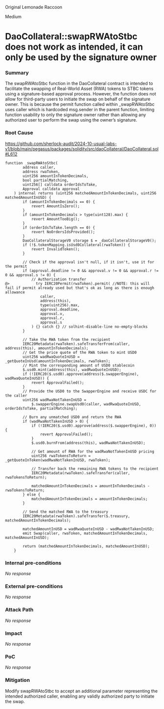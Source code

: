 Original Lemonade Raccoon

Medium

# DaoCollateral::swapRWAtoStbc does not work as intended, it can only be used by the signature owner

### Summary

The swapRWAtoStbc function in the DaoCollateral contract is intended to facilitate the swapping of Real-World Asset (RWA) tokens to STBC tokens using a signature-based approval process. However, the function does not allow for third-party users to initiate the swap on behalf of the signature owner. This is because the permit function called within _swapRWAtoStbc uses caller which is hardcoded msg.sender in the parent function, limiting function usability to only the signature owner rather than allowing any authorized user to perform the swap using the owner’s signature.

### Root Cause

https://github.com/sherlock-audit/2024-10-usual-labs-v1/blob/main/pegasus/packages/solidity/src/daoCollateral/DaoCollateral.sol#L612
```soldiity
function _swapRWAtoStbc(
        address caller,
        address rwaToken,
        uint256 amountInTokenDecimals,
        bool partialMatching,
        uint256[] calldata orderIdsToTake,
        Approval calldata approval
    ) internal returns (uint256 matchedAmountInTokenDecimals, uint256 matchedAmountInUSD) {
        if (amountInTokenDecimals == 0) {
            revert AmountIsZero();
        }
        if (amountInTokenDecimals > type(uint128).max) {
            revert AmountTooBig();
        }
        if (orderIdsToTake.length == 0) {
            revert NoOrdersIdsProvided();
        }
        DaoCollateralStorageV0 storage $ = _daoCollateralStorageV0();
        if (!$.tokenMapping.isUsd0Collateral(rwaToken)) {
            revert InvalidToken();
        }

        // Check if the approval isn't null, if it isn't, use it for the permit
        if (approval.deadline != 0 && approval.v != 0 && approval.r != 0 && approval.s != 0) {
            // Authorization transfer
@>            try IERC20Permit(rwaToken).permit( //NOTE: this will fail if permit already used but that's ok as long as there is enough allowance
                caller,
                address(this),
                type(uint256).max,
                approval.deadline,
                approval.v,
                approval.r,
                approval.s
            ) {} catch {} // solhint-disable-line no-empty-blocks
        }

        // Take the RWA token from the recipient
        IERC20Metadata(rwaToken).safeTransferFrom(caller, address(this), amountInTokenDecimals);
        // Get the price quote of the RWA token to mint USD0
        uint256 wadRwaQuoteInUSD = _getQuoteInUsd(amountInTokenDecimals, rwaToken);
        // Mint the corresponding amount of USD0 stablecoin
        $.usd0.mint(address(this), wadRwaQuoteInUSD);
        if (!IERC20($.usd0).approve(address($.swapperEngine), wadRwaQuoteInUSD)) {
            revert ApprovalFailed();
        }
        // Provide the USD0 to the SwapperEngine and receive USDC for the caller
        uint256 wadRwaNotTakenInUSD =
            $.swapperEngine.swapUsd0(caller, wadRwaQuoteInUSD, orderIdsToTake, partialMatching);

        // Burn any unmatched USD0 and return the RWA
        if (wadRwaNotTakenInUSD > 0) {
            if (!IERC20($.usd0).approve(address($.swapperEngine), 0)) {
                revert ApprovalFailed();
            }
            $.usd0.burnFrom(address(this), wadRwaNotTakenInUSD);

            // Get amount of RWA for the wadRwaNotTakenInUSD pricing
            uint256 rwaTokensToReturn = _getQuoteInToken(wadRwaNotTakenInUSD, rwaToken);

            // Transfer back the remaining RWA tokens to the recipient
            IERC20Metadata(rwaToken).safeTransfer(caller, rwaTokensToReturn);

            matchedAmountInTokenDecimals = amountInTokenDecimals - rwaTokensToReturn;
        } else {
            matchedAmountInTokenDecimals = amountInTokenDecimals;
        }

        // Send the matched RWA to the treasury
        IERC20Metadata(rwaToken).safeTransfer($.treasury, matchedAmountInTokenDecimals);

        matchedAmountInUSD = wadRwaQuoteInUSD - wadRwaNotTakenInUSD;
        emit Swap(caller, rwaToken, matchedAmountInTokenDecimals, matchedAmountInUSD);

        return (matchedAmountInTokenDecimals, matchedAmountInUSD);
    }
```

### Internal pre-conditions

_No response_

### External pre-conditions

_No response_

### Attack Path

_No response_

### Impact

_No response_

### PoC

_No response_

### Mitigation

Modify swapRWAtoStbc to accept an additional parameter representing the intended authorized caller, enabling any validly authorized party to initiate the swap.